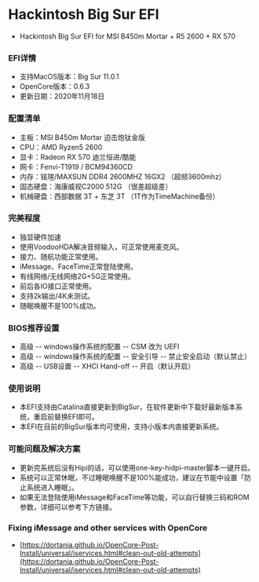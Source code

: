 # Hackintosh Big Sur EFI
* Hackintosh Big Sur EFI for MSI B450m Mortar + R5 2600 + RX 570


### EFI详情
* 支持MacOS版本：Big Sur 11.0.1
* OpenCore版本：0.6.3
* 更新日期：2020年11月18日


### 配置清单
* 主板：MSI B450m Mortar 迫击炮钛金版
* CPU：AMD Ryzen5 2600
* 显卡：Radeon RX 570 迪兰恒进/酷能
* 网卡：Fenvi-T1919 / BCM94360CD
* 内存：铭瑄/MAXSUN DDR4 2600MHZ 16GX2 （超频3600mhz）
* 固态硬盘：海康威视C2000 512G （很差超级差）
* 机械硬盘：西部数据 3T + 东芝 3T （1T作为TimeMachine备份）

### 完美程度
* 独显硬件加速
* 使用VoodooHDA解决音频输入，可正常使用麦克风。
* 接力、随航功能正常使用。
* iMessage、FaceTime正常登陆使用。
* 有线网络/无线网络2G+5G正常使用。
* 前后各IO接口正常使用。
* 支持2k输出/4K未测试。
* 随眠唤醒不是100%成功。

### BIOS推荐设置
* 高级 -- windows操作系统的配置 -- CSM 改为 UEFI
* 高级 -- windows操作系统的配置 -- 安全引导 -- 禁止安全启动（默认禁止）
* 高级 -- USB设置 -- XHCI Hand-off -- 开启（默认开启）

### 使用说明
* 本EFI支持由Catalina直接更新到BigSur，在软件更新中下载好最新版本系统，重启前替换EFI即可。
* 本EFI在目前的BigSur版本均可使用，支持小版本内直接更新系统。

### 可能问题及解决方案
* 更新完系统后没有Hipi的话，可以使用one-key-hidpi-master脚本一键开启。
* 系统可以正常休眠，不过睡眠唤醒不是100%能成功，建议在节能中设置「防止系统进入睡眠」。
* 如果无法登陆使用iMessage和FaceTime等功能，可以自行替换三码和ROM参数，详细可以参考下方链接。

### Fixing iMessage and other services with OpenCore
* [https://dortania.github.io/OpenCore-Post-Install/universal/iservices.html#clean-out-old-attempts](https://dortania.github.io/OpenCore-Post-Install/universal/iservices.html#clean-out-old-attempts)
